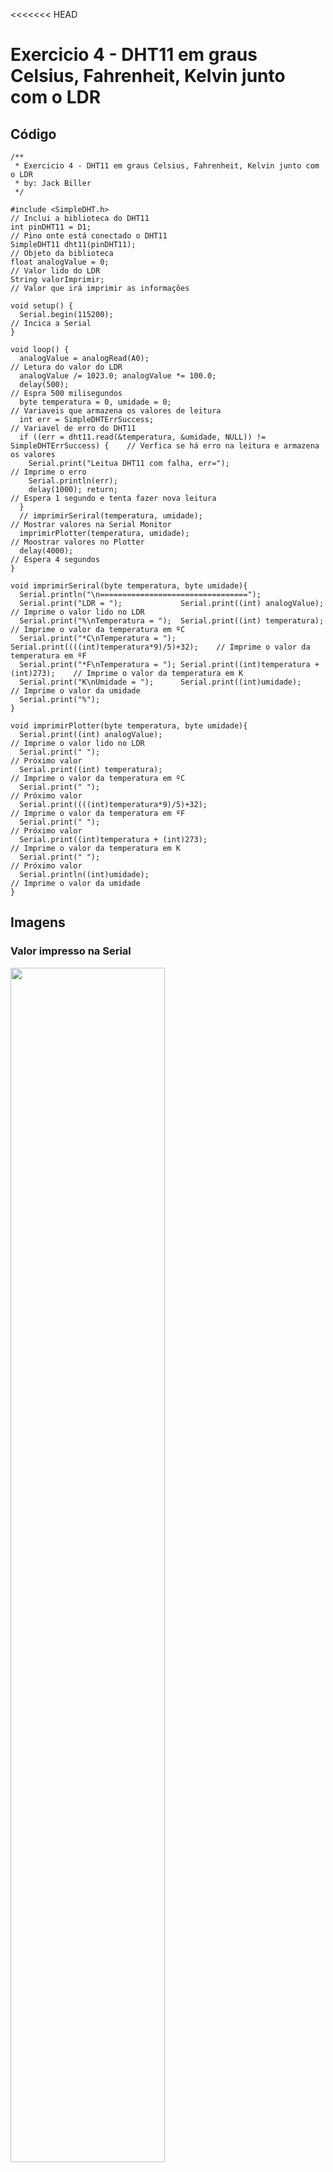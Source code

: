 <<<<<<< HEAD
# Exercicio 4 - DHT11 em graus Celsius, Fahrenheit, Kelvin junto com o LDR

## Código

	/**
	 * Exercicio 4 - DHT11 em graus Celsius, Fahrenheit, Kelvin junto com o LDR
	 * by: Jack Biller
	 */

	#include <SimpleDHT.h>                                                              // Inclui a biblioteca do DHT11
	int pinDHT11 = D1;                                                                  // Pino onte está conectado o DHT11
	SimpleDHT11 dht11(pinDHT11);                                                        // Objeto da biblioteca
	float analogValue = 0;                                                              // Valor lido do LDR
	String valorImprimir;                                                               // Valor que irá imprimir as informações

	void setup() {
	  Serial.begin(115200);                                                             // Incica a Serial
	}

	void loop() {
	  analogValue = analogRead(A0);                                                     // Letura do valor do LDR
	  analogValue /= 1023.0; analogValue *= 100.0;
	  delay(500);                                                                       // Espra 500 milisegundos
	  byte temperatura = 0, umidade = 0;                                                // Variaveis que armazena os valores de leitura
	  int err = SimpleDHTErrSuccess;                                                    // Variavel de erro do DHT11
	  if ((err = dht11.read(&temperatura, &umidade, NULL)) != SimpleDHTErrSuccess) {    // Verfica se há erro na leitura e armazena os valores
	    Serial.print("Leitua DHT11 com falha, err=");                                   // Imprime o erro
	    Serial.println(err);
	    delay(1000); return;                                                            // Espera 1 segundo e tenta fazer nova leitura
	  }
	  // imprimirSeriral(temperatura, umidade);                                            // Mostrar valores na Serial Monitor
	  imprimirPlotter(temperatura, umidade);                                            // Moostrar valores no Plotter
	  delay(4000);                                                                      // Espera 4 segundos
	}

	void imprimirSeriral(byte temperatura, byte umidade){
	  Serial.println("\n=================================");
	  Serial.print("LDR = ");             Serial.print((int) analogValue);              // Imprime o valor lido no LDR
	  Serial.print("%\nTemperatura = ");  Serial.print((int) temperatura);              // Imprime o valor da temperatura em ºC
	  Serial.print("*C\nTemperatura = "); Serial.print((((int)temperatura*9)/5)+32);    // Imprime o valor da temperatura em ºF
	  Serial.print("*F\nTemperatura = "); Serial.print((int)temperatura + (int)273);    // Imprime o valor da temperatura em K
	  Serial.print("K\nUmidade = ");      Serial.print((int)umidade);                   // Imprime o valor da umidade
	  Serial.print("%");
	}

	void imprimirPlotter(byte temperatura, byte umidade){
	  Serial.print((int) analogValue);                                                  // Imprime o valor lido no LDR
	  Serial.print(" ");                                                                // Próximo valor  
	  Serial.print((int) temperatura);                                                  // Imprime o valor da temperatura em ºC
	  Serial.print(" ");                                                                // Próximo valor
	  Serial.print((((int)temperatura*9)/5)+32);                                        // Imprime o valor da temperatura em ºF
	  Serial.print(" ");                                                                // Próximo valor
	  Serial.print((int)temperatura + (int)273);                                        // Imprime o valor da temperatura em K
	  Serial.print(" ");                                                                // Próximo valor
	  Serial.println((int)umidade);                                                     // Imprime o valor da umidade
	}


## Imagens

### Valor impresso na Serial

<img src="Print Serial.png" width="70%">
<br><br>

### Gráfico Plotter

<img src="grafico Plotter.png" width="50%">
<br><br>

### Montagem Física

=======
# Exercicio 4 - DHT11 em graus Celsius, Fahrenheit, Kelvin junto com o LDR

## Código

	/**
	 * Exercicio 4 - DHT11 em graus Celsius, Fahrenheit, Kelvin junto com o LDR
	 * by: Jack Biller
	 */

	#include <SimpleDHT.h>                                                              // Inclui a biblioteca do DHT11
	int pinDHT11 = D1;                                                                  // Pino onte está conectado o DHT11
	SimpleDHT11 dht11(pinDHT11);                                                        // Objeto da biblioteca
	float analogValue = 0;                                                              // Valor lido do LDR
	String valorImprimir;                                                               // Valor que irá imprimir as informações

	void setup() {
	  Serial.begin(115200);                                                             // Incica a Serial
	}

	void loop() {
	  analogValue = analogRead(A0);                                                     // Letura do valor do LDR
	  analogValue /= 1023.0; analogValue *= 100.0;
	  delay(500);                                                                       // Espra 500 milisegundos
	  byte temperatura = 0, umidade = 0;                                                // Variaveis que armazena os valores de leitura
	  int err = SimpleDHTErrSuccess;                                                    // Variavel de erro do DHT11
	  if ((err = dht11.read(&temperatura, &umidade, NULL)) != SimpleDHTErrSuccess) {    // Verfica se há erro na leitura e armazena os valores
	    Serial.print("Leitua DHT11 com falha, err=");                                   // Imprime o erro
	    Serial.println(err);
	    delay(1000); return;                                                            // Espera 1 segundo e tenta fazer nova leitura
	  }
	  // imprimirSeriral(temperatura, umidade);                                            // Mostrar valores na Serial Monitor
	  imprimirPlotter(temperatura, umidade);                                            // Moostrar valores no Plotter
	  delay(4000);                                                                      // Espera 4 segundos
	}

	void imprimirSeriral(byte temperatura, byte umidade){
	  Serial.println("\n=================================");
	  Serial.print("LDR = ");             Serial.print((int) analogValue);              // Imprime o valor lido no LDR
	  Serial.print("%\nTemperatura = ");  Serial.print((int) temperatura);              // Imprime o valor da temperatura em ºC
	  Serial.print("*C\nTemperatura = "); Serial.print((((int)temperatura*9)/5)+32);    // Imprime o valor da temperatura em ºF
	  Serial.print("*F\nTemperatura = "); Serial.print((int)temperatura + (int)273);    // Imprime o valor da temperatura em K
	  Serial.print("K\nUmidade = ");      Serial.print((int)umidade);                   // Imprime o valor da umidade
	  Serial.print("%");
	}

	void imprimirPlotter(byte temperatura, byte umidade){
	  Serial.print((int) analogValue);                                                  // Imprime o valor lido no LDR
	  Serial.print(" ");                                                                // Próximo valor  
	  Serial.print((int) temperatura);                                                  // Imprime o valor da temperatura em ºC
	  Serial.print(" ");                                                                // Próximo valor
	  Serial.print((((int)temperatura*9)/5)+32);                                        // Imprime o valor da temperatura em ºF
	  Serial.print(" ");                                                                // Próximo valor
	  Serial.print((int)temperatura + (int)273);                                        // Imprime o valor da temperatura em K
	  Serial.print(" ");                                                                // Próximo valor
	  Serial.println((int)umidade);                                                     // Imprime o valor da umidade
	}


## Imagens

### Valor impresso na Serial

<img src="Print Serial.png" width="70%">
<br><br>

### Gráfico Plotter

<img src="grafico Plotter.png" width="50%">
<br><br>

### Montagem Física

>>>>>>> 57cf4075b06f1d838bd786be9af057478096b403
<img src="montagem.jpeg" width="50%">